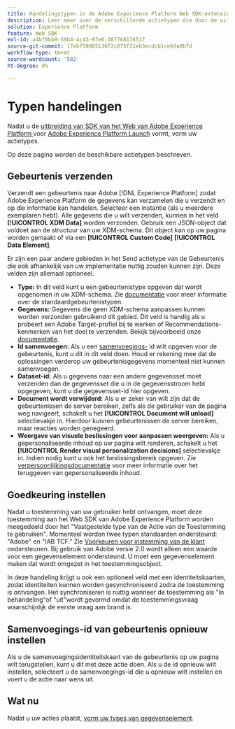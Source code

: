 ```yaml
---
title: Handelingstypen in de Adobe Experience Platform Web SDK-extensie
description: Leer meer over de verschillende actietypen die door de uitbreiding van SDK van het Web van Adobe Experience Platform in Adobe Experience Platform Launch worden verstrekt.
solution: Experience Platform
feature: Web SDK
exl-id: a4bf0bb9-59b4-4c43-97e6-387768176517
source-git-commit: 17ebf50965136f2c075f21eb3ecdcb1ce6da0b7d
workflow-type: tm+mt
source-wordcount: '582'
ht-degree: 0%

---
```


# Typen handelingen

Nadat u de [uitbreiding van SDK van het Web van Adobe Experience Platform ](web-sdk-extension-configuration.md) voor [Adobe Experience Platform Launch](https://experienceleague.adobe.com/docs/launch.html) vormt, vorm uw actietypes.

Op deze pagina worden de beschikbare actietypen beschreven.

## Gebeurtenis verzenden

Verzendt een gebeurtenis naar Adobe [!DNL Experience Platform] zodat Adobe Experience Platform de gegevens kan verzamelen die u verzendt en op die informatie kan handelen. Selecteer een instantie (als u meerdere exemplaren hebt). Alle gegevens die u wilt verzenden, kunnen in het veld **[!UICONTROL XDM Data]** worden verzonden. Gebruik een JSON-object dat voldoet aan de structuur van uw XDM-schema. Dit object kan op uw pagina worden gemaakt of via een **[!UICONTROL Custom Code]** **[!UICONTROL Data Element]**.

Er zijn een paar andere gebieden in het Send actietype van de Gebeurtenis die ook afhankelijk van uw implementatie nuttig zouden kunnen zijn. Deze velden zijn allemaal optioneel.

- **Type:** In dit veld kunt u een gebeurtenistype opgeven dat wordt opgenomen in uw XDM-schema. Zie [documentatie](https://experienceleague.adobe.com/docs/experience-platform/edge/fundamentals/tracking-events.html?lang=en#using-the-sendbeacon-api) voor meer informatie over de standaardgebeurtenistypen.
- **Gegevens:** Gegevens die geen XDM-schema aanpassen kunnen worden verzonden gebruikend dit gebied. Dit veld is handig als u probeert een Adobe Target-profiel bij te werken of Recommendations-kenmerken van het doel te verzenden. Bekijk bijvoorbeeld onze [documentatie](https://experienceleague.adobe.com/docs/experience-platform/edge/fundamentals/tracking-events.html?lang=en).
- **Id samenvoegen:** Als u een  [samenvoegings-](https://experienceleague.adobe.com/docs/experience-platform/edge/fundamentals/merging-event-data.html?lang=en#fundamentals) id wilt opgeven voor de gebeurtenis, kunt u dit in dit veld doen. Houd er rekening mee dat de oplossingen verderop uw gebeurtenisgegevens momenteel niet kunnen samenvoegen.
- **Dataset-id:** Als u gegevens naar een andere gegevensset moet verzenden dan de gegevensset die u in de gegevensstroom hebt opgegeven, kunt u die gegevensset-id hier opgeven.
- **Document wordt verwijderd:** Als u er zeker van wilt zijn dat de gebeurtenissen de server bereiken, zelfs als de gebruiker van de pagina weg navigeert, schakelt u het  **[!UICONTROL Document will unload]** selectievakje in. Hierdoor kunnen gebeurtenissen de server bereiken, maar reacties worden genegeerd.
- **Weergave van visuele beslissingen voor aanpassen weergeven:** Als u gepersonaliseerde inhoud op uw pagina wilt renderen, schakelt u het  **[!UICONTROL Render visual personalization decisions]** selectievakje in. Indien nodig kunt u ook het beslissingsbereik opgeven. Zie [verpersoonlijkingsdocumentatie](https://experienceleague.adobe.com/docs/experience-platform/edge/personalization/rendering-personalization-content.html?lang=en#automatically-rendering-content) voor meer informatie over het teruggeven van gepersonaliseerde inhoud.

## Goedkeuring instellen

Nadat u toestemming van uw gebruiker hebt ontvangen, moet deze toestemming aan het Web SDK van Adobe Experience Platform worden meegedeeld door het &quot;Vastgestelde type van de Actie van de Toestemming te gebruiken&quot;. Momenteel worden twee typen standaarden ondersteund: &quot;Adobe&quot; en &quot;IAB TCF.&quot; Zie [Voorkeuren voor instemming van de klant](../consent/supporting-consent.md) ondersteunen. Bij gebruik van Adobe versie 2.0 wordt alleen een waarde voor een gegevenselement ondersteund. U moet een gegevenselement maken dat wordt omgezet in het toestemmingsobject.

In deze handeling krijgt u ook een optioneel veld met een identiteitskaarten, zodat identiteiten kunnen worden gesynchroniseerd zodra de toestemming is ontvangen. Het synchroniseren is nuttig wanneer de toestemming als &quot;In behandeling&quot;of &quot;uit&quot;wordt gevormd omdat de toestemmingsvraag waarschijnlijk de eerste vraag aan brand is.

## Samenvoegings-id van gebeurtenis opnieuw instellen

Als u de samenvoegingsidentiteitskaart van de gebeurtenis op uw pagina wilt terugstellen, kunt u dit met deze actie doen. Als u de id opnieuw wilt instellen, selecteert u de samenvoegings-id die u opnieuw wilt instellen en voert u de actie naar wens uit.

## Wat nu

Nadat u uw acties plaatst, [vorm uw types van gegevenselement](data-element-types.md).

